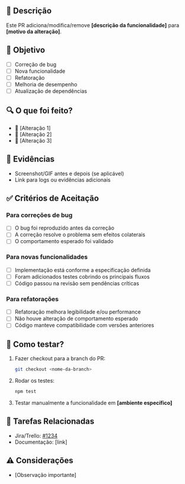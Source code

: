 ## 📌 Descrição  
<!-- Explique de forma objetiva o que foi alterado e o motivo da mudança. -->
Este PR adiciona/modifica/remove **[descrição da funcionalidade]** para **[motivo da alteração]**.  

## 🎯 Objetivo  
- [ ] Correção de bug  
- [ ] Nova funcionalidade  
- [ ] Refatoração  
- [ ] Melhoria de desempenho  
- [ ] Atualização de dependências  

## 🔍 O que foi feito?  
- 🔹 [Alteração 1]  
- 🔹 [Alteração 2]  
- 🔹 [Alteração 3]  

## 📸 Evidências  
- Screenshot/GIF antes e depois (se aplicável)  
- Link para logs ou evidências adicionais  

## ✅ Critérios de Aceitação  
### Para correções de bug  
- [ ] O bug foi reproduzido antes da correção  
- [ ] A correção resolve o problema sem efeitos colaterais  
- [ ] O comportamento esperado foi validado  

### Para novas funcionalidades  
- [ ] Implementação está conforme a especificação definida  
- [ ] Foram adicionados testes cobrindo os principais fluxos  
- [ ] Código passou na revisão sem pendências críticas  

### Para refatorações  
- [ ] Refatoração melhora legibilidade e/ou performance  
- [ ] Não houve alteração de comportamento esperado  
- [ ] Código manteve compatibilidade com versões anteriores  

## 🚀 Como testar?  
1. Fazer checkout para a branch do PR:  
   ```bash
   git checkout <nome-da-branch>
   ```
2. Rodar os testes:  
   ```bash
   npm test
   ```
3. Testar manualmente a funcionalidade em **[ambiente específico]**  

## 📂 Tarefas Relacionadas  
- Jira/Trello: [#1234](link)  
- Documentação: [link]  

## ⚠️ Considerações  
- [Observação importante]  
